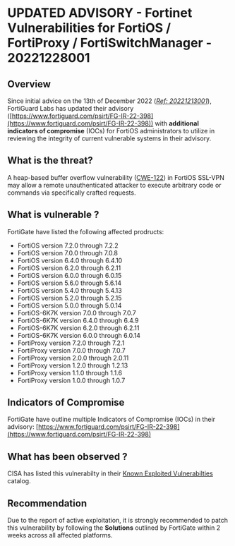 # UPDATED ADVISORY - Fortinet Vulnerabilities for FortiOS / FortiProxy / FortiSwitchManager - 20221228001

## Overview

Since initial advice on the 13th of December 2022 ([*Ref: 20221213001*](https://wagov.github.io/wasocshared/#/advisories/20221213001-Fortinet-Vulnerabilities-for-FortiOS-FortiProxy-FortiSwitchManager.md)), FortiGuard Labs has updated their advisory ([https://www.fortiguard.com/psirt/FG-IR-22-398](https://www.fortiguard.com/psirt/FG-IR-22-398)) with **additional indicators of compromise** (IOCs) for FortiOS administrators to utilize in reviewing the integrity of current vulnerable systems in their advisory.

## What is the threat?

A heap-based buffer overflow vulnerability ([CWE-122](https://cwe.mitre.org/data/definitions/122.html)) in FortiOS SSL-VPN may allow a remote unauthenticated attacker to execute arbitrary code or commands via specifically crafted requests.

## What is vulnerable ?

FortiGate have listed the following affected prodructs:

- FortiOS version 7.2.0 through 7.2.2
- FortiOS version 7.0.0 through 7.0.8
- FortiOS version 6.4.0 through 6.4.10
- FortiOS version 6.2.0 through 6.2.11
- FortiOS version 6.0.0 through 6.0.15
- FortiOS version 5.6.0 through 5.6.14
- FortiOS version 5.4.0 through 5.4.13
- FortiOS version 5.2.0 through 5.2.15
- FortiOS version 5.0.0 through 5.0.14
- FortiOS-6K7K version 7.0.0 through 7.0.7
- FortiOS-6K7K version 6.4.0 through 6.4.9
- FortiOS-6K7K version 6.2.0 through 6.2.11
- FortiOS-6K7K version 6.0.0 through 6.0.14
- FortiProxy version 7.2.0 through 7.2.1
- FortiProxy version 7.0.0 through 7.0.7
- FortiProxy version 2.0.0 through 2.0.11
- FortiProxy version 1.2.0 through 1.2.13
- FortiProxy version 1.1.0 through 1.1.6
- FortiProxy version 1.0.0 through 1.0.7

## Indicators of Compromise

FortiGate have outline multiple Indicators of Compromise (IOCs) in their advisory: [https://www.fortiguard.com/psirt/FG-IR-22-398](https://www.fortiguard.com/psirt/FG-IR-22-398)

## What has been observed ?

CISA has listed this vulnerabilty in their [Known Exploited Vulnerabilties](https://www.cisa.gov/known-exploited-vulnerabilities-catalog) catalog.

## Recommendation

Due to the report of active exploitation, it is strongly recommended to patch this vulnerability by following the **Solutions** outlined by FortiGate within 2 weeks across all affected platforms.
